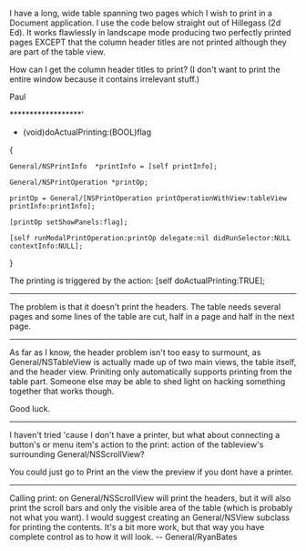 I have a long, wide table spanning two pages which I wish to print in a  Document application.  I use the code below straight out of Hillegass (2d Ed).  It works flawlessly in landscape mode producing two perfectly printed pages EXCEPT that the column header titles are not printed although they are part of the table view.   

How can I get the column header titles to print? (I don't want to print the entire window because it contains irrelevant stuff.)

Paul

******************'

- (void)doActualPrinting:(BOOL)flag

{

	General/NSPrintInfo  *printInfo = [self printInfo];
	
	General/NSPrintOperation *printOp;
	
	printOp = General/[NSPrintOperation printOperationWithView:tableView printInfo:printInfo];

	[printOp setShowPanels:flag];
	
	[self runModalPrintOperation:printOp delegate:nil didRunSelector:NULL contextInfo:NULL];


}


The printing is triggered by the action: [self doActualPrinting:TRUE];


----

The problem is that it doesn't print the headers. The table needs several pages and some lines of the table are cut, half in a page and half in the next page.

----

As far as I know, the header problem isn't too easy to surmount, as General/NSTableView is actually made up of two main views, the table itself, and the header view. Priniting only automatically supports printing from the table part. Someone else may be able to shed light on hacking something together that works though.

Good luck.

----

I haven't tried 'cause I don't have a printer, but what about connecting a button's or menu item's action to the print: action of the tableview's surrounding General/NSScrollView?

You could just go to Print an the view the preview if you dont have a printer.

----

Calling     print: on General/NSScrollView will print the headers, but it will also print the scroll bars and only the visible area of the table (which is probably not what you want). I would suggest creating an General/NSView subclass for printing the contents. It's a bit more work, but that way you have complete control as to how it will look. -- General/RyanBates